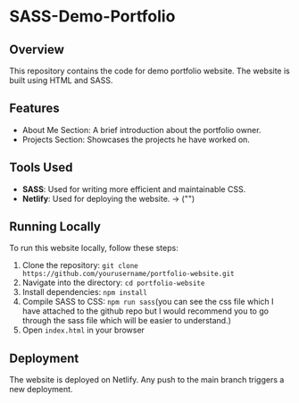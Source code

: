 # SASS-Demo-Portfolio

## Overview
This repository contains the code for demo portfolio website. The website is built using HTML and SASS.

## Features
- About Me Section: A brief introduction about the portfolio owner.
- Projects Section: Showcases the projects he have worked on.

## Tools Used
- **SASS**: Used for writing more efficient and maintainable CSS.
- **Netlify**: Used for deploying the website. -> ("")

## Running Locally
To run this website locally, follow these steps:

1. Clone the repository: `git clone https://github.com/yourusername/portfolio-website.git`
2. Navigate into the directory: `cd portfolio-website`
3. Install dependencies: `npm install`
4. Compile SASS to CSS: `npm run sass`(you can see the css file which I have attached to the github repo but I would recommend you to go through the sass file which will be easier to understand.)
5. Open `index.html` in your browser

## Deployment
The website is deployed on Netlify. Any push to the main branch triggers a new deployment.
